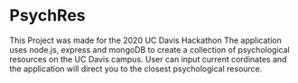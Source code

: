 # PsychRes 
This Project was made for the 2020 UC Davis Hackathon
The application uses node.js, express and mongoDB to create a collection of psychological resources
on the UC Davis campus. User can input current cordinates and the application will direct you to the closest psychological resource. 
